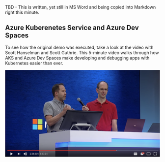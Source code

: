 TBD - This is written, yet still in MS Word and being copied into Markdown right this minute. 

## Azure Kuberenetes Service and Azure Dev Spaces

To see how the original demo was executed, take a look at the video with Scott Hanselman and Scott Guthrie. This 5-minute video walks through how AKS and Azure Dev Spaces make developing and debugging apps with Kubernetes easier than ever. 

<a target="_blank" href="https://www.youtube.com/watch?v=rd0Rd8w3FZ0&feature=youtu.be&t=8890">![Original Demo](../media/demo-screenshot.png)</a>